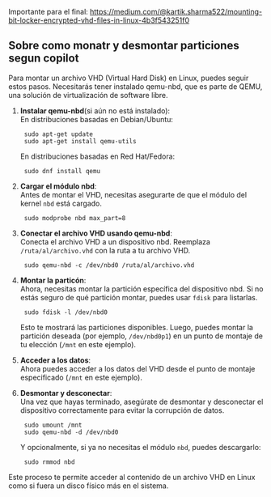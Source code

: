 Importante para el final: https://medium.com/@kartik.sharma522/mounting-bit-locker-encrypted-vhd-files-in-linux-4b3f543251f0


## Sobre como monatr y desmontar particiones segun copilot

Para montar un archivo VHD (Virtual Hard Disk) en Linux, puedes seguir estos pasos. Necesitarás tener instalado qemu-nbd, que es parte de QEMU, una solución de virtualización de software libre.


1. **Instalar qemu-nbd**(si aún no está instalado):  
En distribuciones basadas en Debian/Ubuntu:
    
        sudo apt-get update
        sudo apt-get install qemu-utils
   En distribuciones basadas en Red Hat/Fedora:
   
        sudo dnf install qemu

2. **Cargar el módulo nbd**:  
Antes de montar el VHD, necesitas asegurarte de que el módulo del kernel `nbd` está cargado.

        sudo modprobe nbd max_part=8

3. **Conectar el archivo VHD usando qemu-nbd**:  
Conecta el archivo VHD a un dispositivo nbd. Reemplaza `/ruta/al/archivo.vhd` con la ruta a tu archivo VHD.

        sudo qemu-nbd -c /dev/nbd0 /ruta/al/archivo.vhd

4. **Montar la particón**:  
Ahora, necesitas montar la partición específica del dispositivo nbd. Si no estás seguro de qué partición montar, puedes usar `fdisk` para listarlas.

        sudo fdisk -l /dev/nbd0

   Esto te mostrará las particiones disponibles. Luego, puedes montar la partición deseada (por ejemplo, `/dev/nbd0p1`) en un punto de montaje de tu elección (`/mnt` en este ejemplo).

5. **Acceder a los datos**:  
Ahora puedes acceder a los datos del VHD desde el punto de montaje especificado (`/mnt` en este ejemplo).

6. **Desmontar y desconectar**:  
Una vez que hayas terminado, asegúrate de desmontar y desconectar el dispositivo correctamente para evitar la corrupción de datos.

        sudo umount /mnt
        sudo qemu-nbd -d /dev/nbd0
   Y opcionalmente, si ya no necesitas el módulo `nbd`, puedes descargarlo:   
        
        sudo rmmod nbd

Este proceso te permite acceder al contenido de un archivo VHD en Linux como si fuera un disco físico más en el sistema.